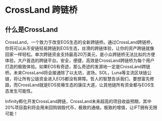 # CrossLand 跨链桥

## 什么是CrossLand

CrossLand，一个致力于改变EOS生态的全新跨链桥。通过CrossLand跨链桥，你将可以从币安链轻易跨链到EOS生态，丝滑的跨链体验，让你的资产跨链就像回家一样轻松。单次跨链资金支持最高20万美元，是小众跨链桥无法比拟的方便体验，大户首选的跨链平台。安全，便捷，高效是CrossLand跨链桥为每个用户打造的极致体验。如果EOS有奇迹，那么奇迹的发源地一定是CrossLand跨链桥。未来CrossLand将会接通除了以太坊，波场，SOL，Luna等主流区块链公链，将让所有公链资金进入EOS都没有屏障。哲人的智慧告诉我们，要想富先修路，而CrossLand就是EOS贫瘠生态的康庄大道，让其他链所有资金都与EOS生态发生可能性。

Infinity孵化开发CrossLand跨链，CrossLand未来超高的项目收益预期，其中20%项目盈利将会用来回购销毁代币，极致的通缩，极致的增值，让IFT拥有无限可能！

